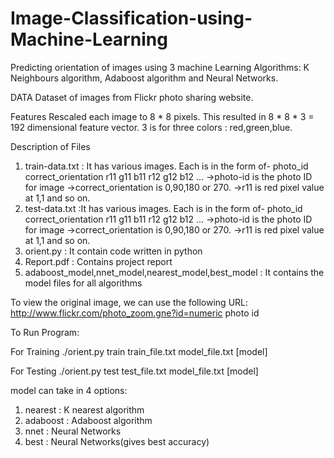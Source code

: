 # Image-Classification-using-Machine-Learning
Predicting orientation of images using 3 machine Learning Algorithms: K Neighbours algorithm, Adaboost algorithm and Neural Networks.

DATA
Dataset of images from Flickr photo sharing website.

Features
Rescaled each image to 8 * 8  pixels. This resulted in 8 * 8 * 3 = 192 dimensional feature vector. 3 is for three colors : red,green,blue.

Description of Files
1. train-data.txt : It has various images. Each is in the form of- photo_id correct_orientation r11 g11 b11 r12 g12 b12 ...
   ->photo-id is the photo ID for image
   ->correct_orientation is 0,90,180 or 270.
   ->r11 is red pixel value at 1,1 and so on.
2. test-data.txt :It has various images. Each is in the form of- photo_id correct_orientation r11 g11 b11 r12 g12 b12 ...
   ->photo-id is the photo ID for image 
   ->correct_orientation is 0,90,180 or 270.
   ->r11 is red pixel value at 1,1 and so on.
3. orient.py : It contain code written in python
4. Report.pdf : Contains project report
5. adaboost_model,nnet_model,nearest_model,best_model : It contains the model files for all algorithms

To view the original image, we can use the following URL:
http://www.flickr.com/photo_zoom.gne?id=numeric photo id

To Run Program:

For Training
./orient.py train train_file.txt model_file.txt [model]

For Testing
./orient.py test test_file.txt model_file.txt [model]

model can take in 4 options:
1. nearest : K nearest algorithm
2. adaboost : Adaboost algorithm
3. nnet : Neural Networks
4. best : Neural Networks(gives best accuracy)
